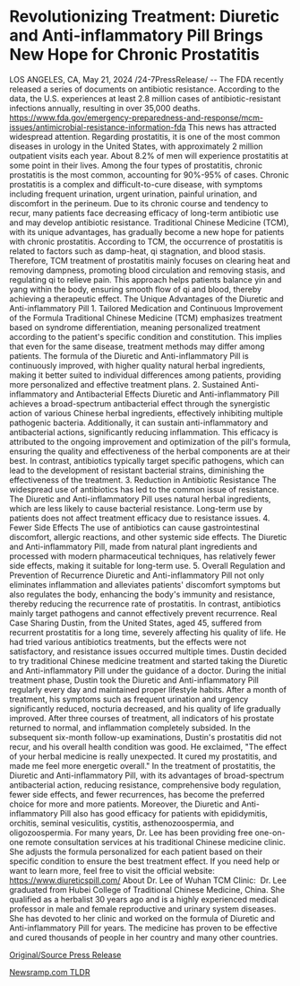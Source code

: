 # Revolutionizing Treatment: Diuretic and Anti-inflammatory Pill Brings New Hope for Chronic Prostatitis

LOS ANGELES, CA, May 21, 2024 /24-7PressRelease/ -- The FDA recently released a series of documents on antibiotic resistance. According to the data, the U.S. experiences at least 2.8 million cases of antibiotic-resistant infections annually, resulting in over 35,000 deaths. https://www.fda.gov/emergency-preparedness-and-response/mcm-issues/antimicrobial-resistance-information-fda  This news has attracted widespread attention. Regarding prostatitis, it is one of the most common diseases in urology in the United States, with approximately 2 million outpatient visits each year. About 8.2% of men will experience prostatitis at some point in their lives. Among the four types of prostatitis, chronic prostatitis is the most common, accounting for 90%-95% of cases.  Chronic prostatitis is a complex and difficult-to-cure disease, with symptoms including frequent urination, urgent urination, painful urination, and discomfort in the perineum. Due to its chronic course and tendency to recur, many patients face decreasing efficacy of long-term antibiotic use and may develop antibiotic resistance. Traditional Chinese Medicine (TCM), with its unique advantages, has gradually become a new hope for patients with chronic prostatitis.  According to TCM, the occurrence of prostatitis is related to factors such as damp-heat, qi stagnation, and blood stasis. Therefore, TCM treatment of prostatitis mainly focuses on clearing heat and removing dampness, promoting blood circulation and removing stasis, and regulating qi to relieve pain. This approach helps patients balance yin and yang within the body, ensuring smooth flow of qi and blood, thereby achieving a therapeutic effect.  The Unique Advantages of the Diuretic and Anti-inflammatory Pill  1. Tailored Medication and Continuous Improvement of the Formula  Traditional Chinese Medicine (TCM) emphasizes treatment based on syndrome differentiation, meaning personalized treatment according to the patient's specific condition and constitution. This implies that even for the same disease, treatment methods may differ among patients. The formula of the Diuretic and Anti-inflammatory Pill is continuously improved, with higher quality natural herbal ingredients, making it better suited to individual differences among patients, providing more personalized and effective treatment plans.  2. Sustained Anti-inflammatory and Antibacterial Effects  Diuretic and Anti-inflammatory Pill achieves a broad-spectrum antibacterial effect through the synergistic action of various Chinese herbal ingredients, effectively inhibiting multiple pathogenic bacteria. Additionally, it can sustain anti-inflammatory and antibacterial actions, significantly reducing inflammation. This efficacy is attributed to the ongoing improvement and optimization of the pill's formula, ensuring the quality and effectiveness of the herbal components are at their best. In contrast, antibiotics typically target specific pathogens, which can lead to the development of resistant bacterial strains, diminishing the effectiveness of the treatment.  3. Reduction in Antibiotic Resistance  The widespread use of antibiotics has led to the common issue of resistance. The Diuretic and Anti-inflammatory Pill uses natural herbal ingredients, which are less likely to cause bacterial resistance. Long-term use by patients does not affect treatment efficacy due to resistance issues.  4. Fewer Side Effects  The use of antibiotics can cause gastrointestinal discomfort, allergic reactions, and other systemic side effects. The Diuretic and Anti-inflammatory Pill, made from natural plant ingredients and processed with modern pharmaceutical techniques, has relatively fewer side effects, making it suitable for long-term use.  5. Overall Regulation and Prevention of Recurrence  Diuretic and Anti-inflammatory Pill not only eliminates inflammation and alleviates patients' discomfort symptoms but also regulates the body, enhancing the body's immunity and resistance, thereby reducing the recurrence rate of prostatitis. In contrast, antibiotics mainly target pathogens and cannot effectively prevent recurrence.  Real Case Sharing  Dustin, from the United States, aged 45, suffered from recurrent prostatitis for a long time, severely affecting his quality of life. He had tried various antibiotics treatments, but the effects were not satisfactory, and resistance issues occurred multiple times. Dustin decided to try traditional Chinese medicine treatment and started taking the Diuretic and Anti-inflammatory Pill under the guidance of a doctor.  During the initial treatment phase, Dustin took the Diuretic and Anti-inflammatory Pill regularly every day and maintained proper lifestyle habits. After a month of treatment, his symptoms such as frequent urination and urgency significantly reduced, nocturia decreased, and his quality of life gradually improved. After three courses of treatment, all indicators of his prostate returned to normal, and inflammation completely subsided.  In the subsequent six-month follow-up examinations, Dustin's prostatitis did not recur, and his overall health condition was good. He exclaimed, "The effect of your herbal medicine is really unexpected. It cured my prostatitis, and made me feel more energetic overall."  In the treatment of prostatitis, the Diuretic and Anti-inflammatory Pill, with its advantages of broad-spectrum antibacterial action, reducing resistance, comprehensive body regulation, fewer side effects, and fewer recurrences, has become the preferred choice for more and more patients. Moreover, the Diuretic and Anti-inflammatory Pill also has good efficacy for patients with epididymitis, orchitis, seminal vesiculitis, cystitis, asthenozoospermia, and oligozoospermia.  For many years, Dr. Lee has been providing free one-on-one remote consultation services at his traditional Chinese medicine clinic. She adjusts the formula personalized for each patient based on their specific condition to ensure the best treatment effect. If you need help or want to learn more, feel free to visit the official website: https://www.diureticspill.com/  About Dr. Lee of Wuhan TCM Clinic:  Dr. Lee graduated from Hubei College of Traditional Chinese Medicine, China. She qualified as a herbalist 30 years ago and is a highly experienced medical professor in male and female reproductive and urinary system diseases. She has devoted to her clinic and worked on the formula of Diuretic and Anti-inflammatory Pill for years. The medicine has proven to be effective and cured thousands of people in her country and many other countries. 

[Original/Source Press Release](https://www.24-7pressrelease.com/press-release/511020/revolutionizing-treatment-diuretic-and-anti-inflammatory-pill-brings-new-hope-for-chronic-prostatitis) 

[Newsramp.com TLDR](https://newsramp.com/None) 